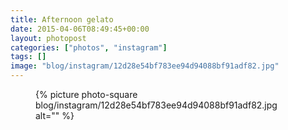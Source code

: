 ```yaml
---
title: Afternoon gelato
date: 2015-04-06T08:49:45+00:00
layout: photopost
categories: ["photos", "instagram"]
tags: []
image: "blog/instagram/12d28e54bf783ee94d94088bf91adf82.jpg"
---
```


<figure class="photo photo--square">
  {% picture photo-square blog/instagram/12d28e54bf783ee94d94088bf91adf82.jpg alt="" %}
</figure>


